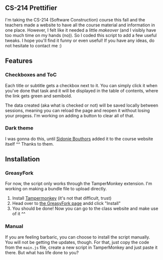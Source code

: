 ## CS-214 Prettifier

I'm taking the CS-214 (Software Construction) course this fall and the teachers made a website to have all the course material and information in one place. However, I felt like it needed a little _makeover_ (and I visibly have too much time on my hands (no)). So I coded this script to add a few useful tweaks. I hope you'll find it funny or even useful! If you have any ideas, do not hesitate to contact me :) 

## Features

### Checkboxes and ToC
Each title or subtitle gets a checkbox next to it. You can simply click it when you've done that task and it will be displayed in the table of contents, where the link gets green and semibold.

The data created (aka what is checked or not) will be saved locally between sessions, meaning you can reload the page and reopen it without losing your progess. I'm working on adding a button to clear all of that.

### Dark theme
I was gonna do this, until [Sidonie Bouthors](https://github.com/SidonieBouthors) added it to the course website itself ^^ Thanks to them.

## Installation

### GreasyFork

For now, the script only works through the TamperMonkey extension. I'm working on making a bundle file to upload directly.

1. Install [Tampermonkey](https://www.tampermonkey.net/) (it's not that difficult, trust)
2. Head over to [the GreasyFork page](https://greasyfork.org/en/scripts/550061-cs-214-prettifier) andd click "Install"
3. You should be done! Now you can go to the class website and make use of it ^^

### Manual

If you are feeling barbaric, you can choose to install the script manually. You will not be getting the updates, though. For that, just copy the code from the `main.js` file, create a new script in TamperMonkey and just paste it there. But what has life done to you?
